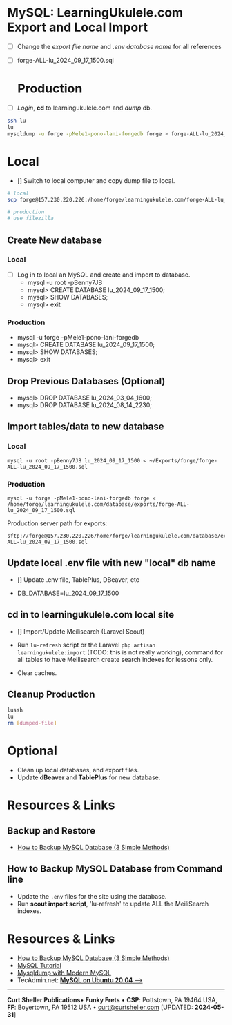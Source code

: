 # MySQL: LearningUkulele.com Export and Local Import

- [ ] Change the *export file name* and .*env database name* for all references

- [ ] forge-ALL-lu_2024_09_17_1500.sql

  # Production

- [ ] *Login*, **cd** to learningukulele.com and *dump* db.

```sh
ssh lu
lu
mysqldump -u forge -pMele1-pono-lani-forgedb forge > forge-ALL-lu_2024_09_17_1500.sql
```

# Local

- [] Switch to local computer and copy dump file to local.

```sh
# local
scp forge@157.230.220.226:/home/forge/learningukulele.com/forge-ALL-lu_2024_09_17_1500.sql ~/Exports/forge

# production
# use filezilla
```

## Create New database

### Local

- [ ] Log in to local an MySQL and create and import to database.
  - mysql -u root -pBenny7JB
  - mysql> CREATE DATABASE lu_2024_09_17_1500;
  - mysql> SHOW DATABASES;
  - mysql> exit

### Production

- mysql -u forge -pMele1-pono-lani-forgedb
- mysql> CREATE DATABASE lu_2024_09_17_1500;
- mysql> SHOW DATABASES;
- mysql> exit

## Drop Previous Databases (Optional)

- mysql> DROP DATABASE lu_2024_03_04_1600;
- mysql> DROP DATABASE lu_2024_08_14_2230;

## Import tables/data to new database

### Local

```
mysql -u root -pBenny7JB lu_2024_09_17_1500 < ~/Exports/forge/forge-ALL-lu_2024_09_17_1500.sql
```

### Production

```
mysql -u forge -pMele1-pono-lani-forgedb forge < /home/forge/learningukulele.com/database/exports/forge-ALL-lu_2024_09_17_1500.sql
```

Production server path for exports:

```shell
sftp://forge@157.230.220.226/home/forge/learningukulele.com/database/exports/forge-ALL-lu_2024_09_17_1500.sql
```

## Update local .env file with new "local" db name

- [] Update .env file, TablePlus, DBeaver, etc

- DB_DATABASE=lu_2024_09_17_1500

## cd in to learningukulele.com local site

- [] Import/Update Meilisearch (Laravel Scout)

- Run `lu-refresh` script or the  Laravel `php artisan learningukulele:import` (TODO: this is not really working), command for all tables to have Meilisearch create search indexes for lessons only.

- Clear caches.

## Cleanup Production

```bash
lussh
lu
rm [dumped-file]
```

# Optional

- Clean up local databases, and export files.
- Update **dBeaver** and **TablePlus** for new database.

# Resources & Links

## Backup and Restore

- [How to Backup MySQL Database (3 Simple Methods)](https://serverguy.com/servers/how-to-backup-mysql-database/)

## How to Backup MySQL Database from Command line

- Update the `.env` files for the site using the database.
- Run <strong>scout import script</strong>, 'lu-refresh' to update ALL the MeiliSearch indexes.

# Resources & Links

- [How to Backup MySQL Database (3 Simple Methods)](https://serverguy.com/servers/how-to-backup-mysql-database/)
- [MySQL Tutorial](https://www.mysqltutorial.org/mysql-show-databases/)
- [Mysqldump with Modern MySQL](https://serversforhackers.com/c/mysqldump-with-modern-mysql)
- TecAdmin.net: [**MySQL on Ubuntu 20.04** -->](https://tecadmin.net/install-mysql-ubuntu-20-04/)

----

**Curt Sheller Publications**&bull; **Funky Frets** • **CSP**: Pottstown, PA 19464 USA, **FF**: Boyertown, PA 19512 USA • [curt@curtsheller.com](mailto:curt@curtsheller.com) [UPDATED: **2024-05-31**]
